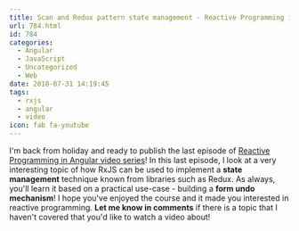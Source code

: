 ```yaml
---
title: Scan and Redux pattern state management - Reactive Programming in Angular
url: 784.html
id: 784
categories:
  - Angular
  - JavaScript
  - Uncategorized
  - Web
date: 2018-07-31 14:19:45
tags:
  - rxjs
  - angular
  - video
icon: fab fa-youtube
---
```


I'm back from holiday and ready to publish the last episode of [Reactive Programming in Angular video series](https://codewithstyle.info/reactive-programming-rxjs-angular-video-course/)! In this last episode, I look at a very interesting topic of how RxJS can be used to implement a **state management** technique known from libraries such as Redux. As always, you'll learn it based on a practical use-case - building a **form undo mechanism**! I hope you've enjoyed the course and it made you interested in reactive programming. **Let me know in comments** if there is a topic that I haven't covered that you'd like to watch a video about!